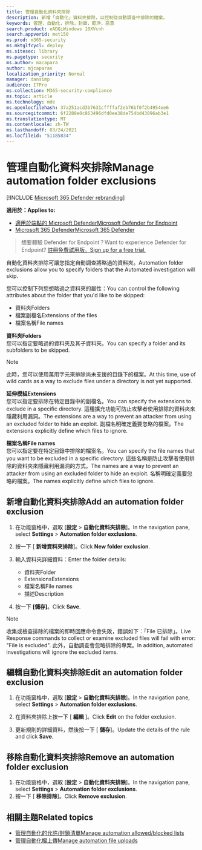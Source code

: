```yaml
---
title: 管理自動化資料夾排除
description: 新增「自動化」資料夾排除，以控制從自動調查中排除的檔案。
keywords: 管理，自動化，排除，封鎖，乾淨，惡意
search.product: eADQiWindows 10XVcnh
search.appverid: met150
ms.prod: m365-security
ms.mktglfcycl: deploy
ms.sitesec: library
ms.pagetype: security
ms.author: macapara
author: mjcaparas
localization_priority: Normal
manager: dansimp
audience: ITPro
ms.collection: M365-security-compliance
ms.topic: article
ms.technology: mde
ms.openlocfilehash: 37a251acd3b7631cffffaf2eb76bf0f2b4954ee6
ms.sourcegitcommit: 6f2288e0c863496dfd0ee38de754bd43096ab3e1
ms.translationtype: MT
ms.contentlocale: zh-TW
ms.lasthandoff: 03/24/2021
ms.locfileid: "51185834"
---
```

# <a name="manage-automation-folder-exclusions"></a><span data-ttu-id="78606-104">管理自動化資料夾排除</span><span class="sxs-lookup"><span data-stu-id="78606-104">Manage automation folder exclusions</span></span> 

[!INCLUDE [Microsoft 365 Defender rebranding](../../includes/microsoft-defender.md)]


<span data-ttu-id="78606-105">**適用於：**</span><span class="sxs-lookup"><span data-stu-id="78606-105">**Applies to:**</span></span>
- [<span data-ttu-id="78606-106">適用於端點的 Microsoft Defender</span><span class="sxs-lookup"><span data-stu-id="78606-106">Microsoft Defender for Endpoint</span></span>](https://go.microsoft.com/fwlink/p/?linkid=2154037)
- [<span data-ttu-id="78606-107">Microsoft 365 Defender</span><span class="sxs-lookup"><span data-stu-id="78606-107">Microsoft 365 Defender</span></span>](https://go.microsoft.com/fwlink/?linkid=2118804)

><span data-ttu-id="78606-108">想要體驗 Defender for Endpoint？</span><span class="sxs-lookup"><span data-stu-id="78606-108">Want to experience Defender for Endpoint?</span></span> [<span data-ttu-id="78606-109">註冊免費試用版。</span><span class="sxs-lookup"><span data-stu-id="78606-109">Sign up for a free trial.</span></span>](https://www.microsoft.com/microsoft-365/windows/microsoft-defender-atp?ocid=docs-wdatp-automationexclusionfolder-abovefoldlink)

<span data-ttu-id="78606-110">自動化資料夾排除可讓您指定自動調查將略過的資料夾。</span><span class="sxs-lookup"><span data-stu-id="78606-110">Automation folder exclusions allow you to specify folders that the Automated investigation will skip.</span></span> 

<span data-ttu-id="78606-111">您可以控制下列您想略過之資料夾的屬性：</span><span class="sxs-lookup"><span data-stu-id="78606-111">You can control the following attributes about the folder that you'd like to be skipped:</span></span>
- <span data-ttu-id="78606-112">資料夾</span><span class="sxs-lookup"><span data-stu-id="78606-112">Folders</span></span> 
- <span data-ttu-id="78606-113">檔案副檔名</span><span class="sxs-lookup"><span data-stu-id="78606-113">Extensions of the files</span></span>
- <span data-ttu-id="78606-114">檔案名稱</span><span class="sxs-lookup"><span data-stu-id="78606-114">File names</span></span>


<span data-ttu-id="78606-115">**資料夾**</span><span class="sxs-lookup"><span data-stu-id="78606-115">**Folders**</span></span><br>
<span data-ttu-id="78606-116">您可以指定要略過的資料夾及其子資料夾。</span><span class="sxs-lookup"><span data-stu-id="78606-116">You can specify a folder and its subfolders to be skipped.</span></span> 


>[!NOTE]
><span data-ttu-id="78606-117">此時，您可以使用萬用字元來排除尚未支援的目錄下的檔案。</span><span class="sxs-lookup"><span data-stu-id="78606-117">At this time, use of wild cards as a way to exclude files under a directory is not yet supported.</span></span> 


<span data-ttu-id="78606-118">**延伸模組**</span><span class="sxs-lookup"><span data-stu-id="78606-118">**Extensions**</span></span><br>
<span data-ttu-id="78606-119">您可以指定要排除在特定目錄中的副檔名。</span><span class="sxs-lookup"><span data-stu-id="78606-119">You can specify the extensions to exclude in a specific directory.</span></span> <span data-ttu-id="78606-120">這種擴充功能可防止攻擊者使用排除的資料夾來隱藏利用漏洞。</span><span class="sxs-lookup"><span data-stu-id="78606-120">The extensions are a way to prevent an attacker from using an excluded folder to hide an exploit.</span></span> <span data-ttu-id="78606-121">副檔名明確定義要忽略的檔案。</span><span class="sxs-lookup"><span data-stu-id="78606-121">The extensions explicitly define which files to ignore.</span></span> 

<span data-ttu-id="78606-122">**檔案名稱**</span><span class="sxs-lookup"><span data-stu-id="78606-122">**File names**</span></span><br>
<span data-ttu-id="78606-123">您可以指定要在特定目錄中排除的檔案名。</span><span class="sxs-lookup"><span data-stu-id="78606-123">You can specify the file names that you want to be excluded in a specific directory.</span></span> <span data-ttu-id="78606-124">這些名稱是防止攻擊者使用排除的資料夾來隱藏利用漏洞的方式。</span><span class="sxs-lookup"><span data-stu-id="78606-124">The names are a way to prevent an attacker from using an excluded folder to hide an exploit.</span></span> <span data-ttu-id="78606-125">名稱明確定義要忽略的檔案。</span><span class="sxs-lookup"><span data-stu-id="78606-125">The names explicitly define which files to ignore.</span></span> 



## <a name="add-an-automation-folder-exclusion"></a><span data-ttu-id="78606-126">新增自動化資料夾排除</span><span class="sxs-lookup"><span data-stu-id="78606-126">Add an automation folder exclusion</span></span>
1. <span data-ttu-id="78606-127">在功能窗格中，選取 [**設定**  >  **自動化資料夾排除**]。</span><span class="sxs-lookup"><span data-stu-id="78606-127">In the navigation pane, select **Settings** > **Automation folder exclusions**.</span></span>  

2. <span data-ttu-id="78606-128">按一下 [ **新增資料夾排除**]。</span><span class="sxs-lookup"><span data-stu-id="78606-128">Click **New folder exclusion**.</span></span>  

3. <span data-ttu-id="78606-129">輸入資料夾詳細資料：</span><span class="sxs-lookup"><span data-stu-id="78606-129">Enter the folder details:</span></span>

    - <span data-ttu-id="78606-130">資料夾</span><span class="sxs-lookup"><span data-stu-id="78606-130">Folder</span></span>
    - <span data-ttu-id="78606-131">Extensions</span><span class="sxs-lookup"><span data-stu-id="78606-131">Extensions</span></span>
    - <span data-ttu-id="78606-132">檔案名稱</span><span class="sxs-lookup"><span data-stu-id="78606-132">File names</span></span>
    - <span data-ttu-id="78606-133">描述</span><span class="sxs-lookup"><span data-stu-id="78606-133">Description</span></span>
    

4. <span data-ttu-id="78606-134">按一下 **[儲存]**。</span><span class="sxs-lookup"><span data-stu-id="78606-134">Click **Save**.</span></span>

>[!NOTE]
> <span data-ttu-id="78606-135">收集或檢查排除的檔案的即時回應命令會失敗，錯誤如下：「File 已排除」。</span><span class="sxs-lookup"><span data-stu-id="78606-135">Live Response commands to collect or examine excluded files will fail with error: "File is excluded".</span></span> <span data-ttu-id="78606-136">此外，自動調查會忽略排除的專案。</span><span class="sxs-lookup"><span data-stu-id="78606-136">In addition, automated investigations will ignore the excluded items.</span></span>

## <a name="edit-an-automation-folder-exclusion"></a><span data-ttu-id="78606-137">編輯自動化資料夾排除</span><span class="sxs-lookup"><span data-stu-id="78606-137">Edit an automation folder exclusion</span></span> 
1. <span data-ttu-id="78606-138">在功能窗格中，選取 [**設定**  >  **自動化資料夾排除**]。</span><span class="sxs-lookup"><span data-stu-id="78606-138">In the navigation pane, select **Settings** > **Automation folder exclusions**.</span></span> 

2. <span data-ttu-id="78606-139">在資料夾排除上按一下 [ **編輯** ]。</span><span class="sxs-lookup"><span data-stu-id="78606-139">Click **Edit** on the folder exclusion.</span></span>  

3. <span data-ttu-id="78606-140">更新規則的詳細資料，然後按一下 [ **儲存**]。</span><span class="sxs-lookup"><span data-stu-id="78606-140">Update the details of the rule and click **Save**.</span></span>

## <a name="remove-an-automation-folder-exclusion"></a><span data-ttu-id="78606-141">移除自動化資料夾排除</span><span class="sxs-lookup"><span data-stu-id="78606-141">Remove an automation folder exclusion</span></span> 
1. <span data-ttu-id="78606-142">在功能窗格中，選取 [**設定**  >  **自動化資料夾排除**]。</span><span class="sxs-lookup"><span data-stu-id="78606-142">In the navigation pane, select **Settings** > **Automation folder exclusions**.</span></span>  
2. <span data-ttu-id="78606-143">按一下 [ **移除排除**]。</span><span class="sxs-lookup"><span data-stu-id="78606-143">Click **Remove exclusion**.</span></span> 


## <a name="related-topics"></a><span data-ttu-id="78606-144">相關主題</span><span class="sxs-lookup"><span data-stu-id="78606-144">Related topics</span></span>
- [<span data-ttu-id="78606-145">管理自動化的允許/封鎖清單</span><span class="sxs-lookup"><span data-stu-id="78606-145">Manage automation allowed/blocked lists</span></span>](manage-indicators.md)
- [<span data-ttu-id="78606-146">管理自動化檔上傳</span><span class="sxs-lookup"><span data-stu-id="78606-146">Manage automation file uploads</span></span>](manage-automation-file-uploads.md)
